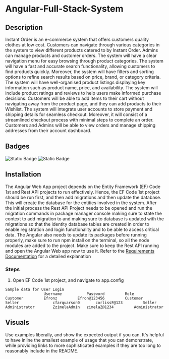 # Angular-Full-Stack-System



## Description
Instant Order is an e-commerce system that offers customers quality clothes at low cost. Customers can navigate through various categories in the system to view different products catered to by Instant Order. Admins can manage products and customer orders.
The system will have a clear navigation menu for easy browsing through product categories. The system will have a fast and accurate search functionality, allowing customers to find products quickly. Moreover, the system will have filters and sorting options to refine search results based on price, brand, or category criteria.
The system will have well-organised product listings displaying key information such as product name, price, and availability. The system will include product ratings and reviews to help users make informed purchase decisions. Customers will be able to add items to their cart without navigating away from the product page, and they can add products to their Wishlist.
The system will integrate user accounts to store payment and shipping details for seamless checkout. Moreover, it will consist of a streamlined checkout process with minimal steps to complete an order. Customers and Admins will be able to view orders and manage shipping addresses from their account dashboard.

## Badges
![Static Badge](https://img.shields.io/badge/Visual%20Studio-2022%20or%20later-green) ![Static Badge](https://img.shields.io/badge/.Net%20Framework-6.0-blue)

## Installation
The Angular Web App project depends on the Entity Framework (EF) Code 1st and Rest API projects to run effectively. Hence, the EF Code 1st project should be run first, and then add migrations and then update the database. This will create the database for the entities involved in the system. After the initial process the Rest API Project needs to be opened and run the migration commands in package manager console making sure to state the context to add migration to and making sure to database is updated with the migrations so that the identity database tables are created in order to enable registration and login functionality and to be able to access critical data. The Angular also needs to update its packages before running properly, make sure to run npm install on the terminal, so all the node modules are added to the project. Make sure to keep the Rest API running and open the Angular Web app now to use it.
Refer to the [Requirements Documentation](/LLM_eCommerce_Requirement_Specification.docx) for a detailed explanation 


### Steps

1. Open EF Code 1st project, and navigate to app.config

```
Sample data for User Login		
	             Username	        Password	     Role
Customer	     Efronz	        Efron@123456	     Customer 
Seller	             cfarquarson0       corlissF@123	     Seller
Administrator	     ZzimelaAdmin	zimelaZ@1234	     Administrator
```

## Visuals
Use examples liberally, and show the expected output if you can. It's helpful to have inline the smallest example of usage that you can demonstrate, while providing links to more sophisticated examples if they are too long to reasonably include in the README.



